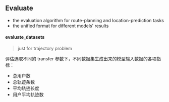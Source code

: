 ## Evaluate

* the evaluation algorithm for route-planning and location-prediction tasks
* the unified format for different models' results

#### evaluate_datasets

>just for trajectory problem

评估选取不同的 transfer 参数下，不同数据集生成出来的模型输入数据的各项指标：

* 总用户数
* 总轨迹条数
* 平均轨迹长度
* 用户平均轨迹数